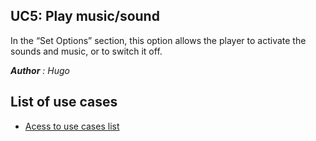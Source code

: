 ## UC5: Play music/sound 

In the “Set Options” section, this option allows the player to activate the sounds and music, or to switch it off.


***Author** : Hugo*
## List of use cases
* [Acess to use cases list][L]

[L]:../UserCase.md